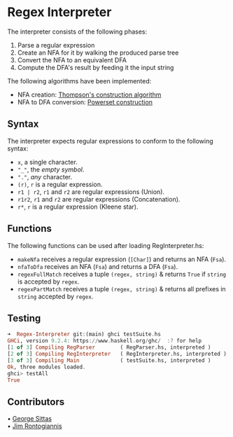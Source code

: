 # Regex Interpreter

The interpreter consists of the following phases:

1. Parse a regular expression
2. Create an NFA for it by walking the produced parse tree
3. Convert the NFA to an equivalent DFA
4. Compute the DFA's result by feeding it the input string

The following algorithms have been implemented:

- NFA creation: [Thompson's construction algorithm](https://en.wikipedia.org/wiki/Thompson%27s_construction)
- NFA to DFA conversion: [Powerset construction](https://en.wikipedia.org/wiki/Powerset_construction)

## Syntax

The interpreter expects regular expressions to conform to the following syntax:

- `x`, a single character.
- `"_"`, the _empty symbol_.
- `"."`, _any_ character.
- `(r)`, `r` is a regular expression.
- `r1 | r2`, `r1` and `r2` are regular expressions (Union).
- `r1r2`, `r1` and `r2` are regular expressions (Concatenation).
- `r*`, `r` is a regular expression (Kleene star).

## Functions

The following functions can be used after loading RegInterpreter.hs:

- `makeNfa` receives a regular expression (`[Char]`) and returns an NFA (`Fsa`).
- `nfaToDfa` receives an NFA (`Fsa`) and returns a DFA (`Fsa`).
- `regexFullMatch` receives a tuple `(regex, string)` & returns `True` if `string` is accepted by `regex`.
- `regexPartMatch` receives a tuple `(regex, string)` & returns all prefixes in `string` accepted by `regex`.

## Testing

```haskell
➜  Regex-Interpreter git:(main) ghci testSuite.hs
GHCi, version 9.2.4: https://www.haskell.org/ghc/  :? for help
[1 of 3] Compiling RegParser        ( RegParser.hs, interpreted )
[2 of 3] Compiling RegInterpreter   ( RegInterpreter.hs, interpreted )
[3 of 3] Compiling Main             ( testSuite.hs, interpreted )
Ok, three modules loaded.
ghci> testAll
True
```

## Contributors

• [George Sittas](https://github.com/GeorgeSittas)\
• [Jim Rontogiannis](https://github.com/rondojim)
